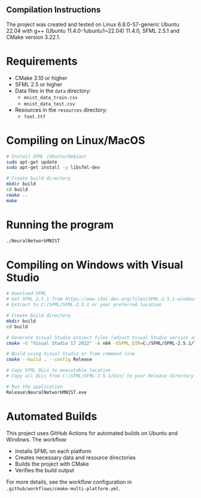 ## Compilation Instructions

The project was created and tested on Linux 6.8.0-57-generic Ubuntu 22.04 with g++ (Ubuntu 11.4.0-1ubuntu1~22.04) 11.4.0, SFML 2.5.1 and CMake version 3.22.1.

# Requirements

- CMake 3.10 or higher
- SFML 2.5 or higher
- Data files in the `data` directory:
  - `mnist_data_train.csv`
  - `mnist_data_test.csv`
- Resources in the `resources` directory:
  - `font.ttf`

# Compiling on Linux/MacOS

```bash
# Install SFML (Ubuntu/Debian)
sudo apt-get update
sudo apt-get install -y libsfml-dev

# Create build directory
mkdir build
cd build
cmake ..
make
```

# Running the program

```bash
./NeuralNetworkMNIST
```

# Compiling on Windows with Visual Studio

```bash
# Download SFML
# Get SFML 2.5.1 from https://www.sfml-dev.org/files/SFML-2.5.1-windows-vc15-64-bit.zip
# Extract to C:/SFML/SFML-2.5.1 or your preferred location

# Create build directory
mkdir build
cd build

# Generate Visual Studio project files (adjust Visual Studio version as needed)
cmake -G "Visual Studio 17 2022" -A x64 -DSFML_DIR=C:/SFML/SFML-2.5.1/lib/cmake/SFML ..

# Build using Visual Studio or from command line
cmake --build . --config Release

# Copy SFML DLLs to executable location
# Copy all DLLs from C:/SFML/SFML-2.5.1/bin/ to your Release directory

# Run the application
Release\NeuralNetworkMNIST.exe
```

# Automated Builds

This project uses GitHub Actions for automated builds on Ubuntu and Windows. The workflow:
- Installs SFML on each platform
- Creates necessary data and resource directories
- Builds the project with CMake
- Verifies the build output

For more details, see the workflow configuration in `.github/workflows/cmake-multi-platform.yml`.
